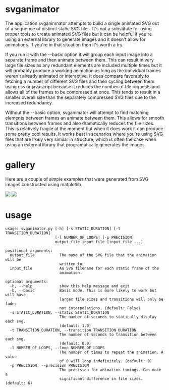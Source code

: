 # svganimator
The application svganinmator attempts to build a single animated SVG out of a sequence of distinct static SVG files. It's not a substitute for using proper tools to create animated SVG files but it can be helpful if you're using an external library to generate images and it doesn't allow for animations. If you're in that situation then it's worth a try.

If you run it with the --basic option it will group each input image into a separate frame and then animate between them. This can result in very large file sizes as any redundant elements are included multiple times but it will probably produce a working animation as long as the individual frames weren't already animated or interactive. It does compare favorably to fetching a number of different SVG files and then cycling between them using css or javascript because it reduces the number of file requests and allows all of the frames to be compressed at once. This tends to result in a smaller overall size than the separately compressed SVG files due to the increased redundancy.

Without the --basic option, svganimator will attempt to find matching elements between frames an animate between them. This allows for smooth transitions between frames and also dramatically reduces the file sizes. This is relatively fragile at the moment but when it does work it can produce some pretty cool results. It works best in scenarios where you're using SVG files that are likely very similar in structure, which is often the case when using an external library that programatically generates the images.

# gallery
Here are a couple of simple examples that were generated from SVG images constructed using matplotlib.

<a href="http://nuclear.ucdavis.edu/~sangaline/github/svganimator/morphing_histograms.svg">
<img src="http://nuclear.ucdavis.edu/~sangaline/github/svganimator/morphing_histograms.png" />
</a>

<a href="http://nuclear.ucdavis.edu/~sangaline/github/svganimator/animated_time_series.svg">
<img src="http://nuclear.ucdavis.edu/~sangaline/github/svganimator/animated_time_series.png" />
</a>

# usage
```
usage: svganimator.py [-h] [-s STATIC_DURATION] [-t TRANSITION_DURATION]
                      [-l NUMBER_OF_LOOPS] [-p PRECISION]
                      output_file input_file [input_file ...]

positional arguments:
  output_file           The name of the SVG file that the animation will be
                        written to.
  input_file            An SVG filename for each static frame of the
                        animation.

optional arguments:
  -h, --help            show this help message and exit
  -b, --basic           Basic mode. This is more likely to work but will have
                        larger file sizes and transitions will only be fades
                        not interpolations. (default: False)
  -s STATIC_DURATION, --static STATIC_DURATION
                        The number of seconds to statically display each svg.
                        (default: 1.0)
  -t TRANSITION_DURATION, --transition TRANSITION_DURATION
                        The number of seconds to transition between each svg.
                        (default: 0.0)
  -l NUMBER_OF_LOOPS, --loop NUMBER_OF_LOOPS
                        The number of times to repeat the animation. A value
                        of 0 will loop indefinitely. (default: 0)
  -p PRECISION, --precision PRECISION
                        The precision for animation timings. Can make a
                        significant difference in file sizes. (default: 6)
```
